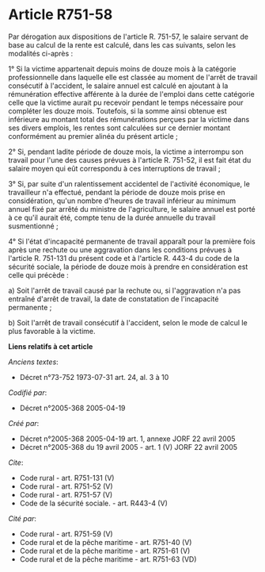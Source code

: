 # Article R751-58

Par dérogation aux dispositions de l'article R. 751-57, le salaire servant de base au calcul de la rente est calculé, dans
les cas suivants, selon les modalités ci-après : 

1° Si la victime appartenait depuis moins de douze mois à la catégorie professionnelle dans laquelle elle est classée au
moment de l'arrêt de travail consécutif à l'accident, le salaire annuel est calculé en ajoutant à la rémunération effective
afférente à la durée de l'emploi dans cette catégorie celle que la victime aurait pu recevoir pendant le temps nécessaire
pour compléter les douze mois. Toutefois, si la somme ainsi obtenue est inférieure au montant total des rémunérations perçues
par la victime dans ses divers emplois, les rentes sont calculées sur ce dernier montant conformément au premier alinéa du
présent article ; 

2° Si, pendant ladite période de douze mois, la victime a interrompu son travail pour l'une des causes prévues à l'article R.
751-52, il est fait état du salaire moyen qui eût correspondu à ces interruptions de travail ; 

3° Si, par suite d'un ralentissement accidentel de l'activité économique, le travailleur n'a effectué, pendant la période de
douze mois prise en considération, qu'un nombre d'heures de travail inférieur au minimum annuel fixé par arrêté du ministre
de l'agriculture, le salaire annuel est porté à ce qu'il aurait été, compte tenu de la durée annuelle du travail
susmentionné ; 

4° Si l'état d'incapacité permanente de travail apparaît pour la première fois après une rechute ou une aggravation dans les
conditions prévues à l'article R. 751-131 du présent code et à l'article R. 443-4 du code de la sécurité sociale, la période
de douze mois à prendre en considération est celle qui précède : 

a) Soit l'arrêt de travail causé par la rechute ou, si l'aggravation n'a pas entraîné d'arrêt de travail, la date de
constatation de l'incapacité permanente ; 

b) Soit l'arrêt de travail consécutif à l'accident, selon le mode de calcul le plus favorable à la victime.

**Liens relatifs à cet article**

_Anciens textes_:

  - Décret n°73-752 1973-07-31 art. 24, al. 3 à 10

_Codifié par_:

  - Décret n°2005-368 2005-04-19

_Créé par_:

  - Décret n°2005-368 2005-04-19 art. 1, annexe JORF 22 avril 2005
  - Décret n°2005-368 du 19 avril 2005 - art. 1 (V) JORF 22 avril 2005

_Cite_:

  - Code rural - art. R751-131 (V)
  - Code rural - art. R751-52 (V)
  - Code rural - art. R751-57 (V)
  - Code de la sécurité sociale. - art. R443-4 (V)

_Cité par_:

  - Code rural - art. R751-59 (V)
  - Code rural et de la pêche maritime - art. R751-40 (V)
  - Code rural et de la pêche maritime - art. R751-61 (V)
  - Code rural et de la pêche maritime - art. R751-63 (VD)
